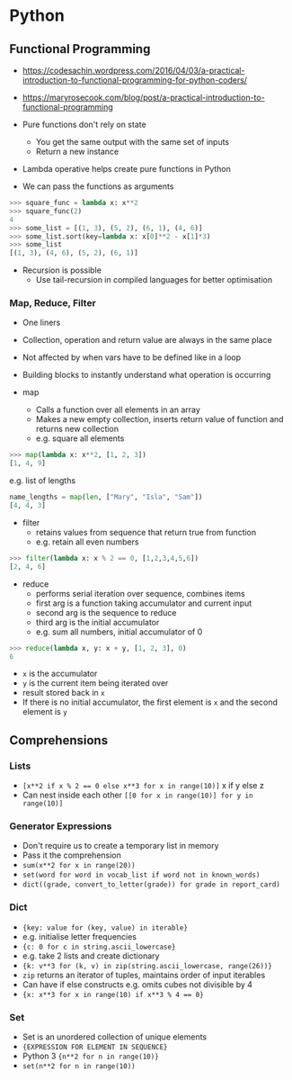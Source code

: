 # Python

## Functional Programming 

* https://codesachin.wordpress.com/2016/04/03/a-practical-introduction-to-functional-programming-for-python-coders/
* https://maryrosecook.com/blog/post/a-practical-introduction-to-functional-programming

* Pure functions don't rely on state
  * You get the same output with the same set of inputs
  * Return a new instance
* Lambda operative helps create pure functions in Python
* We can pass the functions as arguments

``` python
>>> square_func = lambda x: x**2
>>> square_func(2)
4
>>> some_list = [(1, 3), (5, 2), (6, 1), (4, 6)]
>>> some_list.sort(key=lambda x: x[0]**2 - x[1]*3)
>>> some_list
[(1, 3), (4, 6), (5, 2), (6, 1)]
```

* Recursion is possible
  * Use tail-recursion in compiled languages for better optimisation

### Map, Reduce, Filter

* One liners
* Collection, operation and return value are always in the same place
* Not affected by when vars have to be defined like in a loop
* Building blocks to instantly understand what operation is occurring

* map
  * Calls a function over all elements in an array
  * Makes a new empty collection, inserts return value of function and returns new collection
  * e.g. square all elements

``` python
>>> map(lambda x: x**2, [1, 2, 3])
[1, 4, 9]
```

e.g. list of lengths

``` python
name_lengths = map(len, ["Mary", "Isla", "Sam"])
[4, 4, 3]
```


* filter
  * retains values from sequence that return true from function
  * e.g. retain all even numbers

``` python
>>> filter(lambda x: x % 2 == 0, [1,2,3,4,5,6])
[2, 4, 6]
```

* reduce
  * performs serial iteration over sequence, combines items
  * first arg is a function taking accumulator and current input
  * second arg is the sequence to reduce
  * third arg is the initial accumulator
  * e.g. sum all numbers, initial accumulator of 0

``` python
>>> reduce(lambda x, y: x + y, [1, 2, 3], 0)
6
```

* `x` is the accumulator
* `y` is the current item being iterated over
* result stored back in `x`
* If there is no initial accumulator, the first element is `x` and the second element is `y`


## Comprehensions

### Lists

* `[x**2 if x % 2 == 0 else x**3 for x in range(10)]` x if y else z
* Can nest inside each other `[[0 for x in range(10)] for y in range(10)]`

### Generator Expressions

* Don't require us to create a temporary list in memory
* Pass it the comprehension
* `sum(x**2 for x in range(20))`
* `set(word for word in vocab_list if word not in known_words)`
* `dict((grade, convert_to_letter(grade)) for grade in report_card)`

### Dict

* `{key: value for (key, value) in iterable}`
* e.g. initialise letter frequencies
* `{c: 0 for c in string.ascii_lowercase}`
* e.g. take 2 lists and create dictionary
* `{k: v**3 for (k, v) in zip(string.ascii_lowercase, range(26))}`
* `zip` returns an iterator of tuples, maintains order of input iterables
* Can have if else constructs e.g. omits cubes not divisible by 4
* `{x: x**3 for x in range(10) if x**3 % 4 == 0}`

### Set

* Set is an unordered collection of unique elements
* `{EXPRESSION FOR ELEMENT IN SEQUENCE}`
* Python 3 `{n**2 for n in range(10)}`
* `set(n**2 for n in range(10))`

